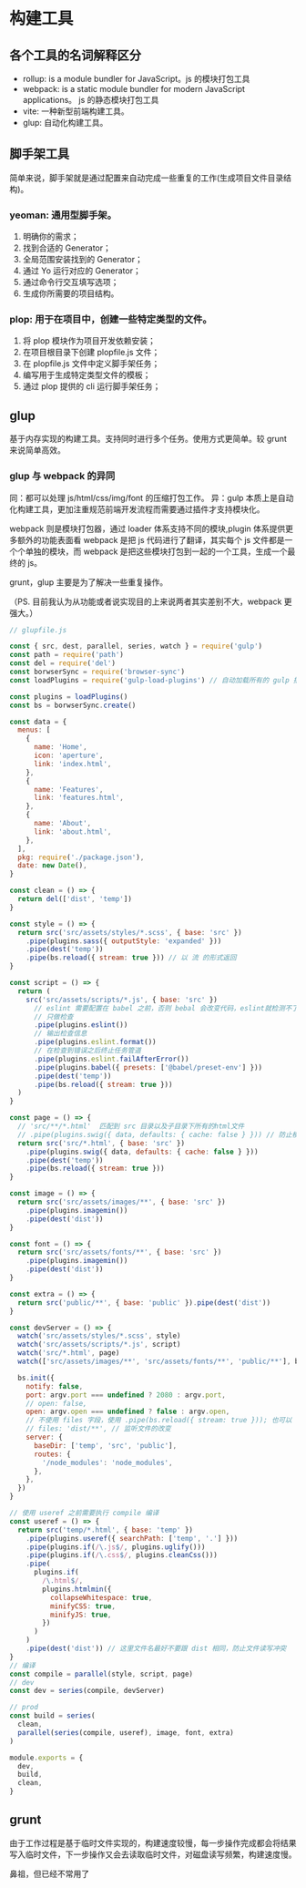 # 构建工具

## 各个工具的名词解释区分

- rollup: is a module bundler for JavaScript。js 的模块打包工具
- webpack: is a static module bundler for modern JavaScript applications。 js 的静态模块打包工具
- vite: 一种新型前端构建工具。
- glup: 自动化构建工具。

## 脚手架工具

简单来说，脚手架就是通过配置来自动完成一些重复的工作(生成项目文件目录结构)。

### yeoman: 通用型脚手架。

1. 明确你的需求；
2. 找到合适的 Generator；
3. 全局范围安装找到的 Generator；
4. 通过 Yo 运行对应的 Generator；
5. 通过命令行交互填写选项；
6. 生成你所需要的项目结构。

### plop: 用于在项目中，创建一些特定类型的文件。

1. 将 plop 模块作为项目开发依赖安装；
2. 在项目根目录下创建 plopfile.js 文件；
3. 在 plopfile.js 文件中定义脚手架任务；
4. 编写用于生成特定类型文件的模板；
5. 通过 plop 提供的 cli 运行脚手架任务；

## glup

基于内存实现的构建工具。支持同时进行多个任务。使用方式更简单。较 grunt 来说简单高效。

### glup 与 webpack 的异同

同：都可以处理 js/html/css/img/font 的压缩打包工作。
异：gulp 本质上是自动化构建工具，更加注重规范前端开发流程而需要通过插件才支持模块化。

webpack 则是模块打包器，通过 loader 体系支持不同的模块,plugin 体系提供更多额外的功能表面看 webpack 是把 js 代码进行了翻译，其实每个 js 文件都是一个个单独的模块，而 webpack 是把这些模块打包到一起的一个工具，生成一个最终的 js。

grunt，glup 主要是为了解决一些重复操作。

（PS. 目前我认为从功能或者说实现目的上来说两者其实差别不大，webpack 更强大。）

```js
// glupfile.js

const { src, dest, parallel, series, watch } = require('gulp')
const path = require('path')
const del = require('del')
const borwserSync = require('browser-sync')
const loadPlugins = require('gulp-load-plugins') // 自动加载所有的 gulp 插件

const plugins = loadPlugins()
const bs = borwserSync.create()

const data = {
  menus: [
    {
      name: 'Home',
      icon: 'aperture',
      link: 'index.html',
    },
    {
      name: 'Features',
      link: 'features.html',
    },
    {
      name: 'About',
      link: 'about.html',
    },
  ],
  pkg: require('./package.json'),
  date: new Date(),
}

const clean = () => {
  return del(['dist', 'temp'])
}

const style = () => {
  return src('src/assets/styles/*.scss', { base: 'src' })
    .pipe(plugins.sass({ outputStyle: 'expanded' }))
    .pipe(dest('temp'))
    .pipe(bs.reload({ stream: true })) // 以 流 的形式返回
}

const script = () => {
  return (
    src('src/assets/scripts/*.js', { base: 'src' })
      // eslint 需要配置在 babel 之前，否则 bebal 会改变代码，eslint就检测不了源代码
      // 只做检查
      .pipe(plugins.eslint())
      // 输出检查信息
      .pipe(plugins.eslint.format())
      // 在检查到错误之后终止任务管道
      .pipe(plugins.eslint.failAfterError())
      .pipe(plugins.babel({ presets: ['@babel/preset-env'] }))
      .pipe(dest('temp'))
      .pipe(bs.reload({ stream: true }))
  )
}

const page = () => {
  // 'src/**/*.html'  匹配到 src 目录以及子目录下所有的html文件
  // .pipe(plugins.swig({ data, defaults: { cache: false } })) // 防止模板缓存导致页面不能及时更新
  return src('src/*.html', { base: 'src' })
    .pipe(plugins.swig({ data, defaults: { cache: false } }))
    .pipe(dest('temp'))
    .pipe(bs.reload({ stream: true }))
}

const image = () => {
  return src('src/assets/images/**', { base: 'src' })
    .pipe(plugins.imagemin())
    .pipe(dest('dist'))
}

const font = () => {
  return src('src/assets/fonts/**', { base: 'src' })
    .pipe(plugins.imagemin())
    .pipe(dest('dist'))
}

const extra = () => {
  return src('public/**', { base: 'public' }).pipe(dest('dist'))
}

const devServer = () => {
  watch('src/assets/styles/*.scss', style)
  watch('src/assets/scripts/*.js', script)
  watch('src/*.html', page)
  watch(['src/assets/images/**', 'src/assets/fonts/**', 'public/**'], bs.reload)

  bs.init({
    notify: false,
    port: argv.port === undefined ? 2080 : argv.port,
    // open: false,
    open: argv.open === undefined ? false : argv.open,
    // 不使用 files 字段，使用 .pipe(bs.reload({ stream: true })); 也可以
    // files: 'dist/**', // 监听文件的改变
    server: {
      baseDir: ['temp', 'src', 'public'],
      routes: {
        '/node_modules': 'node_modules',
      },
    },
  })
}

// 使用 useref 之前需要执行 compile 编译
const useref = () => {
  return src('temp/*.html', { base: 'temp' })
    .pipe(plugins.useref({ searchPath: ['temp', '.'] }))
    .pipe(plugins.if(/\.js$/, plugins.uglify()))
    .pipe(plugins.if(/\.css$/, plugins.cleanCss()))
    .pipe(
      plugins.if(
        /\.html$/,
        plugins.htmlmin({
          collapseWhitespace: true,
          minifyCSS: true,
          minifyJS: true,
        })
      )
    )
    .pipe(dest('dist')) // 这里文件名最好不要跟 dist 相同，防止文件读写冲突
}
// 编译
const compile = parallel(style, script, page)
// dev
const dev = series(compile, devServer)

// prod
const build = series(
  clean,
  parallel(series(compile, useref), image, font, extra)
)

module.exports = {
  dev,
  build,
  clean,
}
```

## grunt

由于工作过程是基于临时文件实现的，构建速度较慢，每一步操作完成都会将结果写入临时文件，下一步操作又会去读取临时文件，对磁盘读写频繁，构建速度慢。

鼻祖，但已经不常用了
